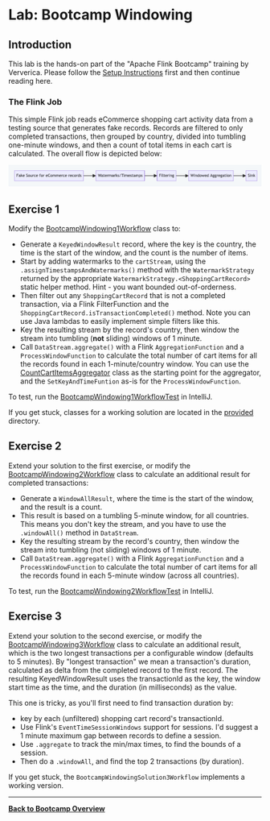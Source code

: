 # Lab: Bootcamp Windowing

## Introduction

This lab is the hands-on part of the "Apache Flink Bootcamp" training by Ververica. 
Please follow the [Setup Instructions](../../README-Bootcamp.md#set-up-your-development-environment) first
and then continue reading here.

### The Flink Job

This simple Flink job reads eCommerce shopping cart activity data from a testing source that generates
fake records. Records are filtered to only completed transactions, then grouped by country, divided
into tumbling one-minute windows, and then a count of total items in each cart is calculated.
The overall flow is depicted below:

![workflow-diagram](images/windowing-workflow-diagram.png)

## Exercise 1

Modify the [BootcampWindowing1Workflow](src/main/java/com/ververica/flink/training/exercises/BootcampWindowing1Workflow.java)
class to:

- Generate a `KeyedWindowResult` record, where the key is the country, the time is
  the start of the window, and the count is the number of items.
- Start by adding watermarks to the `cartStream`, using the `.assignTimestampsAndWatermarks()` method with
  the `WatermarkStrategy` returned by the appropriate `WatermarkStrategy.<ShoppingCartRecord>` static helper
  method. Hint - you want bounded out-of-orderness.
- Then filter out any `ShoppingCartRecord` that is not a completed transaction, via a
   Flink FilterFunction and the `ShoppingCartRecord.isTransactionCompleted()` method.
   Note you can use Java lambdas to easily implement simple filters like this.
 - Key the resulting stream by the record's country, then window the stream into
   tumbling (**not** sliding) windows of 1 minute.
- Call `DataStream.aggregate()` with a Flink `AggregationFunction` and a
  `ProcessWindowFunction` to calculate the total number of cart items for
  all the records found in each 1-minute/country window. You can use the [CountCartItemsAggregator](src/main/java/com/ververica/flink/training/exercises/CountCartItemsAggregator.java) 
  class as the starting point for the aggregator, and the `SetKeyAndTimeFuntion` as-is for the `ProcessWindowFunction`.

To test, run the [BootcampWindowing1WorkflowTest](src/main/java/com/ververica/flink/training/exercises/BootcampWindowing1WorkflowTest.java)
in IntelliJ.

If you get stuck, classes for a working solution are located in the [provided](src/main/provided/com/ververica/flink/training/solutions/) directory.

## Exercise 2

Extend your solution to the first exercise, or modify the [BootcampWindowing2Workflow](src/main/java/com/ververica/flink/training/exercises/BootcampWindowing2Workflow.java)
class to calculate an additional result for completed transactions:

- Generate a `WindowAllResult`, where the time is the start of
  the window, and the result is a count.
- This result is based on a tumbling 5-minute window, for all countries. This
  means you don't key the stream, and you have to use the `.windowAll()` method
  in `DataStream`.
- Key the resulting stream by the record's country, then window the stream into
  tumbling (not sliding) windows of 1 minute.
- Call `DataStream.aggregate()` with a Flink `AggregationFunction` and a
  `ProcessWindowFunction` to calculate the total number of cart items for 
  all the records found in each 5-minute window (across all countries).

To test, run the [BootcampWindowing2WorkflowTest](src/main/java/com/ververica/flink/training/exercises/BootcampWindowing2WorkflowTest.java)
in IntelliJ.

## Exercise 3

Extend your solution to the second exercise, or modify the [BootcampWindowing3Workflow](src/main/java/com/ververica/flink/training/exercises/BootcampWindowing3Workflow.java)
class to calculate an additional result, which is the two longest transactions per
a configurable window (defaults to 5 minutes). By "longest transaction" we mean a 
transaction's duration, calculated as delta from the completed record to the
first record. The resulting KeyedWindowResult uses the transactionId as the key,
the window start time as the time, and the duration (in milliseconds) as the value.

This one is tricky, as you'll first need to find transaction duration by:

 - key by each (unfiltered) shopping cart record's transactionId.
 - Use Flink's `EventTimeSessionWindows` support for sessions. I'd suggest a
   1 minute maximum gap between records to define a session.
 - Use `.aggregate` to track the min/max times, to find the bounds of a session.
 - Then do a `.windowAll`, and find the top 2 transactions (by duration).

If you get stuck, the `BootcampWindowingSolution3Workflow` implements a working version.

-----

[**Back to Bootcamp Overview**](../../README-bootcamp.md)
